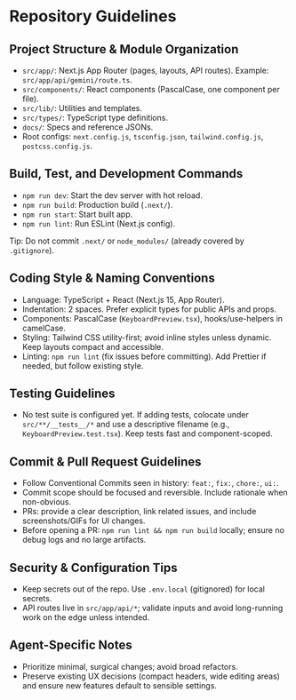 # Repository Guidelines

## Project Structure & Module Organization
- `src/app/`: Next.js App Router (pages, layouts, API routes). Example: `src/app/api/gemini/route.ts`.
- `src/components/`: React components (PascalCase, one component per file).
- `src/lib/`: Utilities and templates.
- `src/types/`: TypeScript type definitions.
- `docs/`: Specs and reference JSONs.
- Root configs: `next.config.js`, `tsconfig.json`, `tailwind.config.js`, `postcss.config.js`.

## Build, Test, and Development Commands
- `npm run dev`: Start the dev server with hot reload.
- `npm run build`: Production build (`.next/`).
- `npm run start`: Start built app.
- `npm run lint`: Run ESLint (Next.js config).

Tip: Do not commit `.next/` or `node_modules/` (already covered by `.gitignore`).

## Coding Style & Naming Conventions
- Language: TypeScript + React (Next.js 15, App Router).
- Indentation: 2 spaces. Prefer explicit types for public APIs and props.
- Components: PascalCase (`KeyboardPreview.tsx`), hooks/use-helpers in camelCase.
- Styling: Tailwind CSS utility-first; avoid inline styles unless dynamic. Keep layouts compact and accessible.
- Linting: `npm run lint` (fix issues before committing). Add Prettier if needed, but follow existing style.

## Testing Guidelines
- No test suite is configured yet. If adding tests, colocate under `src/**/__tests__/*` and use a descriptive filename (e.g., `KeyboardPreview.test.tsx`). Keep tests fast and component-scoped.

## Commit & Pull Request Guidelines
- Follow Conventional Commits seen in history: `feat:`, `fix:`, `chore:`, `ui:`.
- Commit scope should be focused and reversible. Include rationale when non-obvious.
- PRs: provide a clear description, link related issues, and include screenshots/GIFs for UI changes.
- Before opening a PR: `npm run lint && npm run build` locally; ensure no debug logs and no large artifacts.

## Security & Configuration Tips
- Keep secrets out of the repo. Use `.env.local` (gitignored) for local secrets.
- API routes live in `src/app/api/*`; validate inputs and avoid long-running work on the edge unless intended.

## Agent-Specific Notes
- Prioritize minimal, surgical changes; avoid broad refactors.
- Preserve existing UX decisions (compact headers, wide editing areas) and ensure new features default to sensible settings.
